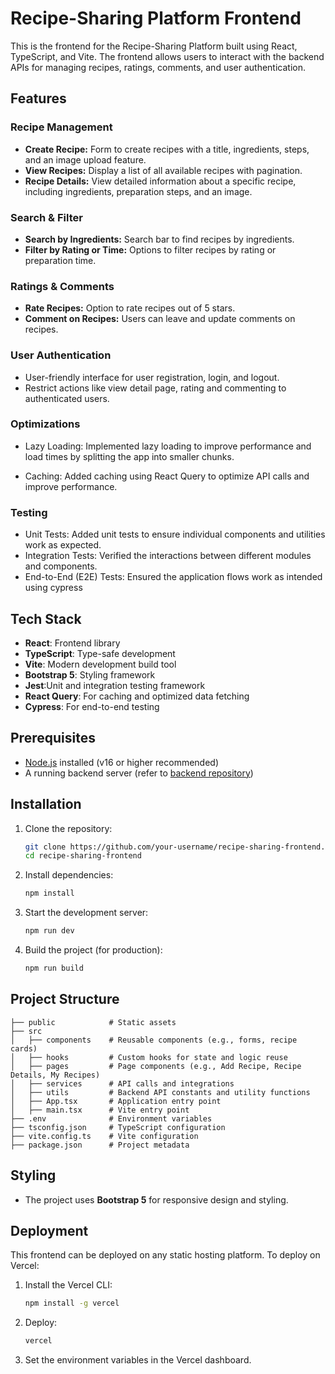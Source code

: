 # Recipe-Sharing Platform Frontend

This is the frontend for the Recipe-Sharing Platform built using React, TypeScript, and Vite. The frontend allows users to interact with the backend APIs for managing recipes, ratings, comments, and user authentication.

## Features

### Recipe Management

- **Create Recipe:** Form to create recipes with a title, ingredients, steps, and an image upload feature.
- **View Recipes:** Display a list of all available recipes with pagination.
- **Recipe Details:** View detailed information about a specific recipe, including ingredients, preparation steps, and an image.

### Search & Filter

- **Search by Ingredients:** Search bar to find recipes by ingredients.
- **Filter by Rating or Time:** Options to filter recipes by rating or preparation time.

### Ratings & Comments

- **Rate Recipes:** Option to rate recipes out of 5 stars.
- **Comment on Recipes:** Users can leave and update comments on recipes.

### User Authentication

- User-friendly interface for user registration, login, and logout.
- Restrict actions like view detail page, rating and commenting to authenticated users.

### Optimizations

- Lazy Loading: Implemented lazy loading to improve performance and load times by splitting the app into smaller chunks.

- Caching: Added caching using React Query to optimize API calls and improve performance.

### Testing

- Unit Tests: Added unit tests to ensure individual components and utilities work as expected.
- Integration Tests: Verified the interactions between different modules and components.
- End-to-End (E2E) Tests: Ensured the application flows work as intended using cypress

## Tech Stack

- **React**: Frontend library
- **TypeScript**: Type-safe development
- **Vite**: Modern development build tool
- **Bootstrap 5**: Styling framework
- **Jest**:Unit and integration testing framework
- **React Query**: For caching and optimized data fetching
- **Cypress**: For end-to-end testing

## Prerequisites

- [Node.js](https://nodejs.org/) installed (v16 or higher recommended)
- A running backend server (refer to [backend repository](https://github.com/your-username/recipe-sharing-backend))

## Installation

1. Clone the repository:

   ```bash
   git clone https://github.com/your-username/recipe-sharing-frontend.git
   cd recipe-sharing-frontend
   ```

2. Install dependencies:

   ```bash
   npm install
   ```

3. Start the development server:

   ```bash
   npm run dev
   ```

4. Build the project (for production):

   ```bash
   npm run build
   ```

## Project Structure

```
├── public            # Static assets
├── src
│   ├── components    # Reusable components (e.g., forms, recipe cards)
│   ├── hooks         # Custom hooks for state and logic reuse
│   ├── pages         # Page components (e.g., Add Recipe, Recipe Details, My Recipes)
│   ├── services      # API calls and integrations
│   ├── utils         # Backend API constants and utility functions
│   ├── App.tsx       # Application entry point
│   ├── main.tsx      # Vite entry point
├── .env              # Environment variables
├── tsconfig.json     # TypeScript configuration
├── vite.config.ts    # Vite configuration
├── package.json      # Project metadata
```

## Styling

- The project uses **Bootstrap 5** for responsive design and styling.

## Deployment

This frontend can be deployed on any static hosting platform. To deploy on Vercel:

1. Install the Vercel CLI:

   ```bash
   npm install -g vercel
   ```

2. Deploy:

   ```bash
   vercel
   ```

3. Set the environment variables in the Vercel dashboard.
